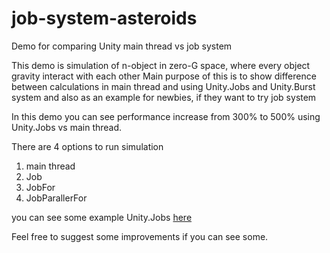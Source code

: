 # job-system-asteroids
Demo for comparing Unity main thread vs job system

This demo is simulation of n-object in zero-G space, where every object gravity interact with each other
Main purpose of this is to show difference between calculations in main thread and using Unity.Jobs and Unity.Burst system
and also as an example for newbies, if they want to try job system

In this demo you can see performance increase from 300% to 500% using Unity.Jobs vs main thread.

There are 4 options to run simulation
1. main thread
2. Job
3. JobFor
4. JobParallerFor

you can see some example Unity.Jobs [here](https://docs.unity3d.com/ScriptReference/Unity.Jobs.IJob.html)  

Feel free to suggest some improvements if you can see some.
